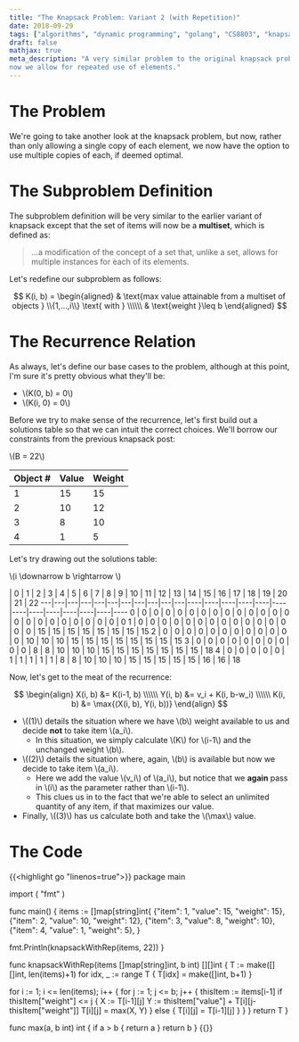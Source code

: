 ```yaml
---
title: "The Knapsack Problem: Variant 2 (with Repetition)"
date: 2018-09-29
tags: ["algorithms", "dynamic programming", "golang", "CS8803", "knapsack", "optimization"]
draft: false
mathjax: true
meta_description: "A very similar problem to the original knapsack problem expect
now we allow for repeated use of elements."
---
```


# The Problem
We're going to take another look at the knapsack problem, but now, rather than
only allowing a single copy of each element, we now have the option to use
multiple copies of each, if deemed optimal.

# The Subproblem Definition
The subproblem definition will be very similar to the earlier variant of knapsack
except that the set of items will now be a __multiset__, which is defined as:

> ...a modification of the concept of a set that, unlike a set, allows for multiple 
  instances for each of its elements.

Let's redefine our subproblem as follows:

$$
K(i, b) = 
\begin{aligned}
& \text{max value attainable from a multiset of objects } \\{1,...,i\\} \text{ with } \\\\\\ 
& \text{weight }\leq b
\end{aligned}
$$

# The Recurrence Relation
As always, let's define our base cases to the problem, although at this point,
I'm sure it's pretty obvious what they'll be:

* \\(K(0, b) = 0\\)
* \\(K(i, 0) = 0\\)

Before we try to make sense of the recurrence, let's first build out a solutions
table so that we can intuit the correct choices. We'll borrow our constraints from
the previous knapsack post:

\\(B = 22\\)

Object # | Value | Weight
---------|-------|-------
1        | 15    | 15
2        | 10    | 12
3        | 8     | 10
4        | 1     | 5

Let's try drawing out the solutions table:

\\(i \downarrow b \rightarrow \\) 

   | 0 | 1 | 2 | 3 | 4 | 5 | 6 | 7 | 8 | 9 | 10 | 11 | 12 | 13 | 14 | 15 | 16 | 17 | 18 | 19 | 20 | 21 | 22
---|---|---|---|---|---|---|---|---|---|---|----|----|----|----|----|----|----|----|----|----|----|----|----
 0 | 0 | 0 | 0 | 0 | 0 | 0 | 0 | 0 | 0 | 0 | 0  | 0  | 0  | 0  | 0  | 0  | 0  | 0  | 0  | 0  | 0  | 0  | 0 
 1 | 0 | 0 | 0 | 0 | 0 | 0 | 0 | 0 | 0 | 0 | 0  | 0  | 0  | 0  | 0  | 15 | 15 | 15 | 15 | 15 | 15 | 15 | 15
 2 | 0 | 0 | 0 | 0 | 0 | 0 | 0 | 0 | 0 | 0 | 0  | 0  | 10 | 10 | 10 | 15 | 15 | 15 | 15 | 15 | 15 | 15 | 15
 3 | 0 | 0 | 0 | 0 | 0 | 0 | 0 | 0 | 0 | 0 | 8  | 8  | 10 | 10 | 10 | 15 | 15 | 15 | 15 | 15 | 15 | 15 | 18
 4 | 0 | 0 | 0 | 0 | 0 | 1 | 1 | 1 | 1 | 1 | 8  | 8  | 10 | 10 | 10 | 15 | 15 | 15 | 15 | 15 | 16 | 16 | 18

Now, let's get to the meat of the recurrence:

$$
\begin{align}
X(i, b) &= K(i-1, b) \\\\\\
Y(i, b) &= v_i + K(i, b-w_i) \\\\\\
K(i, b) &= \max{(X(i, b), Y(i, b))}
\end{align}
$$

* \\((1)\\) details the situation where we have \\(b\\) weight available to us
  and decide __not__ to take item \\(a_i\\).
    * In this situation, we simply calculate \\(K\\) for \\(i-1\\) and the unchanged
      weight \\(b\\).
* \\((2)\\) details the situation where, again, \\(b\\) is available but now we
  decide to take item \\(a_i\\).
    * Here we add the value \\(v_i\\) of \\(a_i\\), but notice that we __again__ 
      pass in \\(i\\) as the parameter rather than \\(i-1\\).
    * This clues us in to the fact that we're able to select an unlimited quantity
      of any item, if that maximizes our value.
* Finally, \\((3)\\) has us calculate both and take the \\(\max\\) value.

# The Code
{{<highlight go "linenos=true">}}
package main

import (
  "fmt"
)

func main() {
  items := []map[string]int{
    {"item": 1, "value": 15, "weight": 15},
    {"item": 2, "value": 10, "weight": 12},
    {"item": 3, "value": 8, "weight": 10},
    {"item": 4, "value": 1, "weight": 5},
  }
  
  fmt.Println(knapsackWithRep(items, 22))
}

func knapsackWithRep(items []map[string]int, b int) [][]int {
  T := make([][]int, len(items)+1)
  for idx, _ := range T {
    T[idx] = make([]int, b+1)
  }

  for i := 1; i <= len(items); i++ {
    for j := 1; j <= b; j++ {
      thisItem := items[i-1]
      if thisItem["weight"] <= j {
        X := T[i-1][j]
        Y := thisItem["value"] + T[i][j-thisItem["weight"]]
        T[i][j] = max(X, Y)
      } else {
        T[i][j] = T[i-1][j]
      }
    }
  }
  return T
}

func max(a, b int) int {
  if a > b {
    return a
  }
  return b
}
{{</highlight>}}
